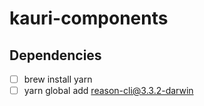 # kauri-components

## Dependencies

- [ ] brew install yarn
- [ ] yarn global add reason-cli@3.3.2-darwin
